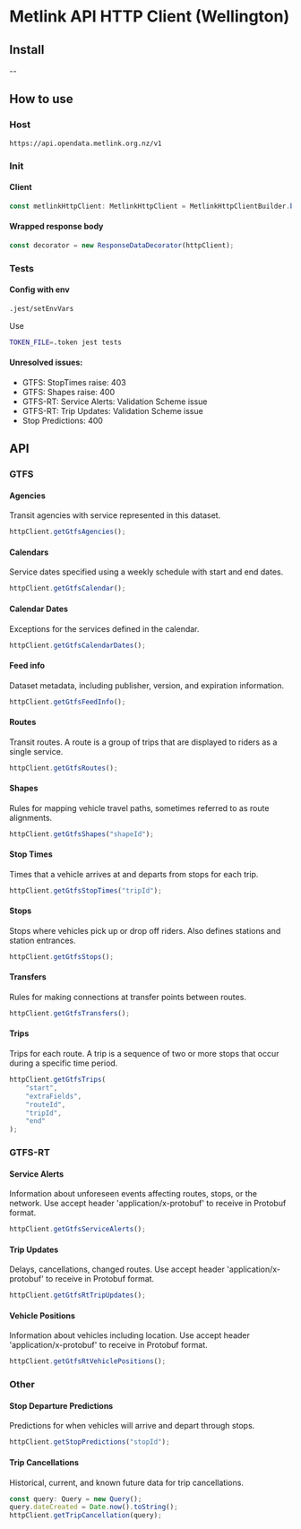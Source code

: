 # Metlink API HTTP Client (Wellington)

## Install

--

## How to use

### Host
```
https://api.opendata.metlink.org.nz/v1
```
### Init


#### Client
```ts
const metlinkHttpClient: MetlinkHttpClient = MetlinkHttpClientBuilder.buildWithAxios(token);
```

#### Wrapped response body

```ts
const decorator = new ResponseDataDecorator(httpClient);
```

### Tests

#### Config with env

```bash
.jest/setEnvVars
```
Use
```bash
TOKEN_FILE=.token jest tests
```

#### Unresolved issues:
- GTFS: StopTimes raise: 403
- GTFS: Shapes raise: 400
- GTFS-RT: Service Alerts: Validation Scheme issue
- GTFS-RT: Trip Updates: Validation Scheme issue
- Stop Predictions: 400

## API

### GTFS

#### Agencies

Transit agencies with service represented in this dataset.

```ts
httpClient.getGtfsAgencies();
```

#### Calendars

Service dates specified using a weekly schedule with start and end dates.

```ts
httpClient.getGtfsCalendar();
```

#### Calendar Dates

Exceptions for the services defined in the calendar.

```ts
httpClient.getGtfsCalendarDates();
```

#### Feed info

Dataset metadata, including publisher, version, and expiration information.

```ts
httpClient.getGtfsFeedInfo();
```

#### Routes
Transit routes. A route is a group of trips that are displayed to riders as a single service.

```ts
httpClient.getGtfsRoutes();
```

#### Shapes

Rules for mapping vehicle travel paths, sometimes referred to as route alignments.

```ts
httpClient.getGtfsShapes("shapeId");
```

#### Stop Times

Times that a vehicle arrives at and departs from stops for each trip.

```ts
httpClient.getGtfsStopTimes("tripId");
```

#### Stops

Stops where vehicles pick up or drop off riders. Also defines stations and station entrances.

```ts
httpClient.getGtfsStops();
```

#### Transfers

Rules for making connections at transfer points between routes.

```ts
httpClient.getGtfsTransfers();
```

#### Trips

Trips for each route. A trip is a sequence of two or more stops that occur during a specific time period.

```ts
httpClient.getGtfsTrips(
    "start",
    "extraFields",
    "routeId",
    "tripId",
    "end"
);
```

### GTFS-RT 

#### Service Alerts

Information about unforeseen events affecting routes, stops, or the network. Use accept header 'application/x-protobuf'
to receive in Protobuf format.

```ts
httpClient.getGtfsServiceAlerts();
```

#### Trip Updates

Delays, cancellations, changed routes. Use accept header 'application/x-protobuf' to receive in Protobuf format.

```ts
httpClient.getGtfsRtTripUpdates();
```

#### Vehicle Positions

Information about vehicles including location. Use accept header 'application/x-protobuf' to receive in Protobuf format.

```ts
httpClient.getGtfsRtVehiclePositions();
```

### Other

#### Stop Departure Predictions

Predictions for when vehicles will arrive and depart through stops.

```ts
httpClient.getStopPredictions("stopId");
```

#### Trip Cancellations

Historical, current, and known future data for trip cancellations.

```ts
const query: Query = new Query();
query.dateCreated = Date.now().toString();
httpClient.getTripCancellation(query);
```

